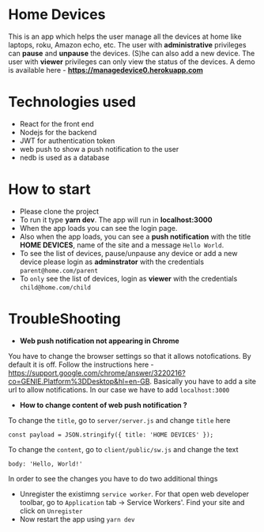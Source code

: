 # Home Devices

This is an app which helps the user manage all the devices at home like laptops, roku, Amazon echo, etc. The user with **administrative** privileges can **pause** and **unpause** the devices. (S)he can also add a new device. The user with **viewer** privileges can only view the status of the devices.
A demo is available here - **https://managedevice0.herokuapp.com**

# Technologies used

* React for the front end
* Nodejs for the backend
* JWT for authentication token
* web push to show a push notification to the user
* nedb is used as a database

# How to start

* Please clone the project
* To run it type **yarn dev**. The app will run in **localhost:3000**
* When the app loads you can see the login page.
* Also when the app loads, you can see a **push notification**  with the title **HOME DEVICES**, name of the site and a message `Hello World`.
* To see the list of devices, pause/unpause any device or add a new device please login as **adminstrator** with the credentials `parent@home.com/parent`
* To `only` see the list of devices, login as **viewer** with the credentials `child@home.com/child`


# TroubleShooting

* **Web push notification not appearing in Chrome**

You have to change the browser settings so that it allows notofications. By default it is off. Follow the instructions here - https://support.google.com/chrome/answer/3220216?co=GENIE.Platform%3DDesktop&hl=en-GB. Basically you have to add a site url to allow notifications. In our case we have to add `localhost:3000`

* **How to change content of web push notification ?**

To change the `title`, go to `server/server.js` and change `title` here
```
const payload = JSON.stringify({ title: 'HOME DEVICES' });
```
To change the `content`, go to `client/public/sw.js` and change the text
```
body: 'Hello, World!'

```

 In order to see the changes you have to do two additional things
 - Unregister the existimng `service worker`. For that open web developer toolbar, go to `Application` tab -> Service Workers'. Find your site and click on `Unregister`
 - Now restart the app using `yarn dev`








